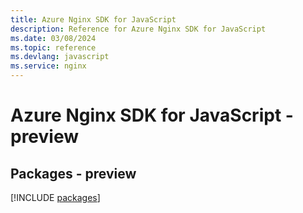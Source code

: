 ```yaml
---
title: Azure Nginx SDK for JavaScript
description: Reference for Azure Nginx SDK for JavaScript
ms.date: 03/08/2024
ms.topic: reference
ms.devlang: javascript
ms.service: nginx
---
```

# Azure Nginx SDK for JavaScript - preview
## Packages - preview
[!INCLUDE [packages](nginx-index.md)]